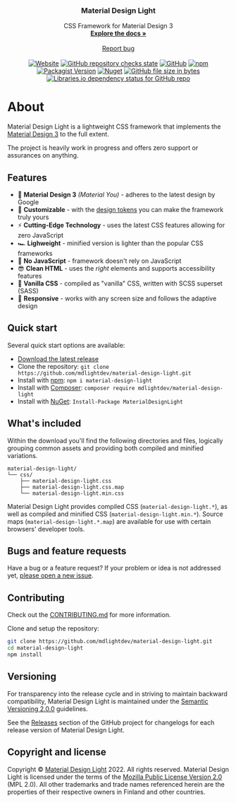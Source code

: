 <div align="center">
<h3 align="center">Material Design Light</h3>

  <p align="center">
    CSS Framework for Material Design 3
    <br />
    <a href="https://www.materialdesignlight.com/"><strong>Explore the docs »</strong></a>
    <br />
    <br />
    <a href="https://github.com/mdlightdev/material-design-light/issues">Report bug</a>
    <br />
    <br />
    <a href="https://www.materialdesignlight.com/"><img alt="Website" src="https://img.shields.io/website?url=https%3A%2F%2Fwww.materialdesignlight.com%2F"></a>
    <a href="https://github.com/mdlightdev/material-design-light/actions"><img alt="GitHub repository checks state" src="https://badgen.net/github/checks/mdlightdev/material-design-light"></a>
    <a href="https://github.com/mdlightdev/material-design-light/blob/main/LICENSE"><img alt="GitHub" src="https://img.shields.io/github/license/mdlightdev/material-design-light"></a>
    <a href="https://www.npmjs.com/package/material-design-light"><img alt="npm" src="https://img.shields.io/npm/v/material-design-light"></a>
    <a href="https://packagist.org/packages/mdlightdev/material-design-light"><img alt="Packagist Version" src="https://img.shields.io/packagist/v/mdlightdev/material-design-light"></a>
    <a href="https://www.nuget.org/packages/MaterialDesignLight/"><img alt="Nuget" src="https://img.shields.io/nuget/v/MaterialDesignLight"></a>
    <a href="https://github.com/mdlightdev/material-design-light/blob/main/dist/css/material-design-light.min.css"><img alt="GitHub file size in bytes" src="https://img.shields.io/github/size/mdlightdev/material-design-light/dist/css/material-design-light.min.css?label=CSS%20minified%20size"></a>
    <a href="https://github.com/mdlightdev/material-design-light/blob/main/package.json"><img alt="Libraries.io dependency status for GitHub repo" src="https://img.shields.io/librariesio/github/mdlightdev/material-design-light"></a>
</p>
</div>

# About

Material Design Light is a lightweight CSS framework that implements the [Material Design 3](https://m3.material.io/) to
the full extent.

The project is heavily work in progress and offers zero support or assurances on anything.

## Features

- 💅 **Material Design 3** _(Material You)_ - adheres to the latest design by Google
- 🎨 **Customizable** - with the [design tokens](./scss/tokens/sys/) you can make the framework truly yours
- ⚡ **Cutting-Edge Technology** - uses the latest CSS features allowing for zero JavaScript
- 🏎 **Lighweight** - minified version is lighter than the popular CSS frameworks
- 🤟 **No JavaScript** - framework doesn't rely on JavaScript
- 😎 **Clean HTML** - uses the _right_ elements and supports accessibility features
- 🔧 **Vanilla CSS** - compiled as "vanilla" CSS, written with SCSS superset (SASS)
- 📱 **Responsive** - works with any screen size and follows the adaptive design

## Quick start

Several quick start options are available:

- [Download the latest release](https://github.com/mdlightdev/material-design-light/releases/latest)
- Clone the repository: `git clone https://github.com/mdlightdev/material-design-light.git`
- Install with [npm](https://www.npmjs.com/package/material-design-light): `npm i material-design-light`
- Install
  with [Composer](https://packagist.org/packages/mdlightdev/material-design-light): `composer require mdlightdev/material-design-light`
- Install with [NuGet](https://www.nuget.org/packages/MaterialDesignLight/): `Install-Package MaterialDesignLight`

## What's included

Within the download you'll find the following directories and files, logically grouping common assets and providing both
compiled and minified variations.

```text
material-design-light/
└── css/
    ├── material-design-light.css
    ├── material-design-light.css.map
    └── material-design-light.min.css
```

Material Design Light provides compiled CSS (`material-design-light.*`), as well as compiled and minified
CSS (`material-design-light.min.*`). Source maps (`material-design-light.*.map`) are available for use with certain
browsers' developer tools.

## Bugs and feature requests

Have a bug or a feature request? If your problem or idea is not addressed
yet, [please open a new issue](https://github.com/mdlightdev/material-design-light/issues/new/choose).

## Contributing

Check out the [CONTRIBUTING.md](CONTRIBUTING.md) for more information.

Clone and setup the repository:

```sh
git clone https://github.com/mdlightdev/material-design-light.git
cd material-design-light
npm install
```

## Versioning

For transparency into the release cycle and in striving to maintain backward compatibility, Material Design Light is
maintained under the [Semantic Versioning 2.0.0](https://semver.org/spec/v2.0.0.html) guidelines.

See the [Releases](https://github.com/mdlightdev/material-design-light/releases) section of the GitHub project for
changelogs for each release version of Material Design Light.

## Copyright and license

Copyright © [Material Design Light](https://github.com/mdlightdev) 2022. All rights reserved. Material Design Light is
licensed under the terms of
the [Mozilla Public License Version 2.0](https://github.com/mdlightdev/material-design-light/blob/main/LICENSE) (MPL
2.0). All other trademarks and trade names referenced herein are the properties of their respective owners in Finland
and other countries.
